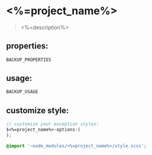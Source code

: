 # <%=project_name%>
> <%=description%>


## properties:
```javascript
BACKUP_PROPERTIES
```

## usage:
```jsx
BACKUP_USAGE
```

## customize style:
```scss
// customize your exception styles:
$<%=project_name%>-options:(
);

@import '~node_modules/<%=project_name%>/style.scss';
```
